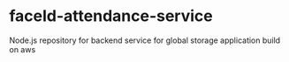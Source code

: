 # faceId-attendance-service
Node.js repository for backend service for global storage application build on aws

